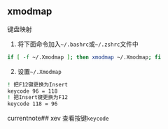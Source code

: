 ## xmodmap 
键盘映射
1. 将下面命令加入`~/.bashrc`或`~/.zshrc`文件中
```bash
if [ -f ~/.Xmodmap ]; then xmodmap ~/.Xmodmap; fi
```
2. 设置`~/.Xmodmap`
```bash
! 把F12键更换为Insert
keycode 96 = 118
! 把Insert键更换为F12
keycode 118 = 96
```
  currentnote## xev
查看按键`keycode`
<!--stackedit_data:
eyJoaXN0b3J5IjpbMTIzNDIxMjI2MywtODgxMjM4MDg0XX0=
-->